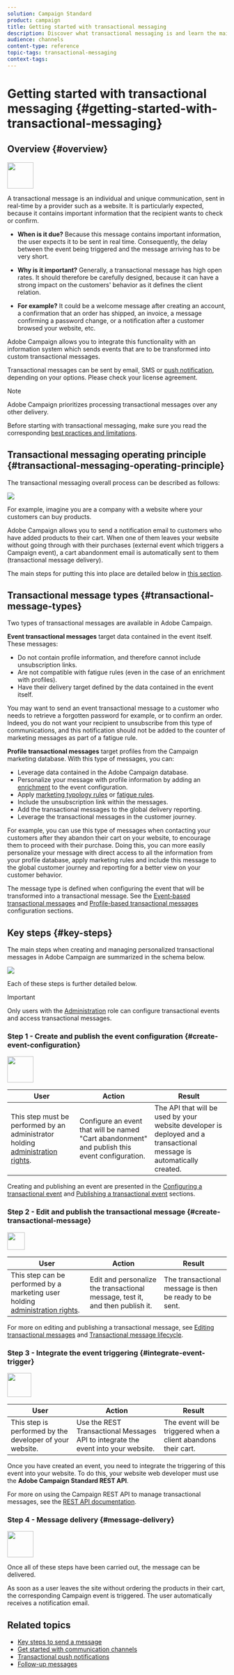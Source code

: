 ```yaml
---
solution: Campaign Standard
product: campaign
title: Getting started with transactional messaging
description: Discover what transactional messaging is and learn the main steps to set up a transactional message in Adobe Campaign Standard.
audience: channels
content-type: reference
topic-tags: transactional-messaging
context-tags: 
---
```


# Getting started with transactional messaging {#getting-started-with-transactional-messaging}

## Overview {#overview}

<img src="assets/do-not-localize/icon_transactional.svg" width="60px">

A transactional message is an individual and unique communication, sent in real-time by a provider such as a website. It is particularly expected, because it contains important information that the recipient wants to check or confirm.

* **When is it due?** Because this message contains important information, the user expects it to be sent in real time. Consequently, the delay between the event being triggered and the message arriving has to be very short.

* **Why is it important?** Generally, a transactional message has high open rates. It should therefore be carefully designed, because it can have a strong impact on the customers' behavior as it defines the client relation.

* **For example?** It could be a welcome message after creating an account, a confirmation that an order has shipped, an invoice, a message confirming a password change, or a notification after a customer browsed your website, etc.

Adobe Campaign allows you to integrate this functionality with an information system which sends events that are to be transformed into custom transactional messages.

Transactional messages can be sent by email, SMS or [push notification](../../channels/using/transactional-push-notifications.md), depending on your options. Please check your license agreement.

>[!NOTE]
>
>Adobe Campaign prioritizes processing transactional messages over any other delivery.

<!--Guidelines to implement transactional messaging capabilities in your website are detailed in [this section](../../api/using/managing-transactional-messages.md).-->

<!--All transactional messages are now sent with the Adobe Campaign Enhanced MTA for improved deliverability, throughput, and bounce handling. All impacts are the same as for standard marketing messages. For more on this, see [this section](../../administration/using/configuring-email-channel.md).-->

Before starting with transactional messaging, make sure you read the corresponding [best practices and limitations](../../channels/using/transactional-messaging-limitations.md).

## Transactional messaging operating principle {#transactional-messaging-operating-principle}

The transactional messaging overall process can be described as follows:

![](assets/message-center-process.png)

For example, imagine you are a company with a website where your customers can buy products.

Adobe Campaign allows you to send a notification email to customers who have added products to their cart. When one of them leaves your website without going through with their purchases (external event which triggers a Campaign event), a cart abandonment email is automatically sent to them (transactional message delivery).

The main steps for putting this into place are detailed below in [this section](#key-steps).

## Transactional message types {#transactional-message-types}

Two types of transactional messages are available in Adobe Campaign.

**Event transactional messages** target data contained in the event itself. These messages:
* Do not contain profile information, and therefore cannot include unsubscription links.
* Are not compatible with fatigue rules (even in the case of an enrichment with profiles).
* Have their delivery target defined by the data contained in the event itself.

You may want to send an event transactional message to a customer who needs to retrieve a forgotten password for example, or to confirm an order. Indeed, you do not want your recipient to unsubscribe from this type of communications, and this notification should not be added to the counter of marketing messages as part of a fatigue rule.

**Profile transactional messages** target profiles from the Campaign marketing database. With this type of messages, you can:
* Leverage data contained in the Adobe Campaign database.
* Personalize your message with profile information by adding an [enrichment](../../channels/using/configuring-transactional-event.md#enriching-the-transactional-message-content) to the event configuration.
* Apply [marketing typology rules](../../sending/using/managing-typology-rules.md) or [fatigue rules](../../sending/using/fatigue-rules.md).
* Include the unsubscription link within the messages.
* Add the transactional messages to the global delivery reporting.
* Leverage the transactional messages in the customer journey.

For example, you can use this type of messages when contacting your customers after they abandon their cart on your website, to encourage them to proceed with their purchase. Doing this, you can more easily personalize your message with direct access to all the information from your profile database, apply marketing rules and include this message to the global customer journey and reporting for a better view on your customer behavior.

The message type is defined when configuring the event that will be transformed into a transactional message. See the [Event-based transactional messages](../../channels/using/configuring-transactional-event.md#event-based-transactional-messages) and [Profile-based transactional messages](../../channels/using/configuring-transactional-event.md#profile-based-transactional-messages) configuration sections.

## Key steps {#key-steps}

The main steps when creating and managing personalized transactional messages in Adobe Campaign are summarized in the schema below.

![](assets/message-center-overview.png)

Each of these steps is further detailed below.

>[!IMPORTANT]
>
>Only users with the [Administration](../../administration/using/users-management.md#functional-administrators) role can configure transactional events and access transactional messages.

### Step 1 - Create and publish the event configuration {#create-event-configuration}

<img src="assets/do-not-localize/icon_config.svg" width="60px">

| User | Action | Result |
|--- |--- |--- |
| This step must be performed by an administrator holding [administration rights](../../administration/using/users-management.md#functional-administrators). | Configure an event that will be named "Cart abandonment" and publish this event configuration. | The API that will be used by your website developer is deployed and a transactional message is automatically created. |

Creating and publishing an event are presented in the [Configuring a transactional event](../../channels/using/configuring-transactional-event.md) and [Publishing a transactional event](../../channels/using/publishing-transactional-event.md) sections.

### Step 2 - Edit and publish the transactional message {#create-transactional-message}

<img src="assets/do-not-localize/icon_notification.svg" width="40px">

| User | Action | Result |
|--- |--- |--- |
| This step can be performed by a marketing user holding [administration rights](../../administration/using/users-management.md#functional-administrators). | Edit and personalize the transactional message, test it, and then publish it. | The transactional message is then be ready to be sent. |

For more on editing and publishing a transactional message, see [Editing transactional messages](../../channels/using/editing-transactional-message.md) and [Transactional message lifecycle](../../channels/using/publishing-transactional-message.md).

### Step 3 - Integrate the event triggering {#integrate-event-trigger}

<img src="assets/do-not-localize/icon_api.svg" width="55px">

<!--**Event triggering integration**-->

| User | Action | Result |
|--- |--- |--- |
| This step is performed by the developer of your website. | Use the REST Transactional Messages API to integrate the event into your website. | The event will be triggered when a client abandons their cart. |

Once you have created an event, you need to integrate the triggering of this event into your website.<!--In this example, you want a "Cart abandonment" event to be triggered whenever one of your clients leaves your website before purchasing the products in their cart.--> To do this, your website web developer must use the **Adobe Campaign Standard REST API**.

For more on using the Campaign REST API to manage transactional messages, see the [REST API documentation](../../api/using/managing-transactional-messages.md).

### Step 4 - Message delivery {#message-delivery}

<img src="assets/do-not-localize/icon_channels.svg" width="60px">

Once all of these steps have been carried out, the message can be delivered.

As soon as a user leaves the site without ordering the products in their cart, the corresponding Campaign event is triggered. The user automatically receives a notification email.

## Related topics

* [Key steps to send a message](../../channels/using/key-steps-to-send-a-message.md)
* [Get started with communication channels](../../channels/using/get-started-communication-channels.md)
* [Transactional push notifications](../../channels/using/transactional-push-notifications.md)
* [Follow-up messages](../../channels/using/follow-up-messages.md)
